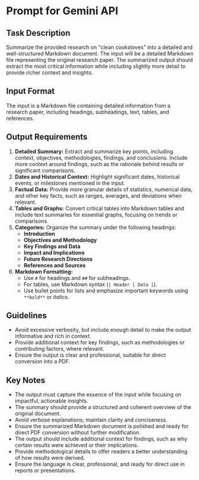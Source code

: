 # Prompt for Gemini API

## Task Description
Summarize the provided research on "clean cookstoves" into a detailed and well-structured Markdown document. The input will be a detailed Markdown file representing the original research paper. The summarized output should extract the most critical information while including slightly more detail to provide richer context and insights.

## Input Format
The input is a Markdown file containing detailed information from a research paper, including headings, subheadings, text, tables, and references.

## Output Requirements
1. **Detailed Summary:** Extract and summarize key points, including context, objectives, methodologies, findings, and conclusions. Include more context around findings, such as the rationale behind results or significant comparisons.
2. **Dates and Historical Context:** Highlight significant dates, historical events, or milestones mentioned in the input.
3. **Factual Data:** Provide more granular details of statistics, numerical data, and other key facts, such as ranges, averages, and deviations when relevant.
4. **Tables and Graphs:** Convert critical tables into Markdown tables and include text summaries for essential graphs, focusing on trends or comparisons.
5. **Categories:** Organize the summary under the following headings:
   - **Introduction**
   - **Objectives and Methodology**
   - **Key Findings and Data**
   - **Impact and Implications**
   - **Future Research Directions**
   - **References and Sources**
6. **Markdown Formatting:**
   - Use `#` for headings and `##` for subheadings.
   - For tables, use Markdown syntax (`| Header | Data |`).
   - Use bullet points for lists and emphasize important keywords using `**bold**` or _italics_.

## Guidelines
- Avoid excessive verbosity, but include enough detail to make the output informative and rich in context.
- Provide additional context for key findings, such as methodologies or contributing factors, where relevant.
- Ensure the output is clear and professional, suitable for direct conversion into a PDF.


## Key Notes
- The output must capture the essence of the input while focusing on impactful, actionable insights.
- The summary should provide a structured and coherent overview of the original document.
- Avoid verbose explanations; maintain clarity and conciseness.
- Ensure the summarized Markdown document is polished and ready for direct PDF conversion without further modification.
- The output should include additional context for findings, such as why certain results were achieved or their implications.
- Provide methodological details to offer readers a better understanding of how results were derived.
- Ensure the language is clear, professional, and ready for direct use in reports or presentations.
